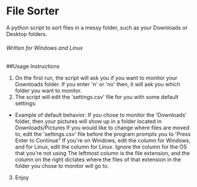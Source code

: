 # File Sorter

A python script to sort files in a messy folder, such as your Downloads or Desktop folders.
###### Written for Windows and Linux

##Usage Instructions

1. On the first run, the script will ask you if you want to monitor your Downloads folder. If you enter 'n' or 'no' then, it will ask
you which folder you want to monitor.
2. The script will edit the 'settings.csv' file for you with some default settings:
  * Example of default behavior: If you chose to monitor the 'Downloads' folder, then your pictures will show up in a folder
    located in Downloads/Pictures
   If you would like to change where files are moved to, edit the 'settings.csv' file before the program prompts you to 'Press Enter to Continue" If you're on Windows, edit the column for Windows, and for Linux, edit the column for Linux. Ignore the column for the OS that you're not using
   The leftmost column is the file extension, and the column on the right dictates where the files of that extension in the folder you chose to monitor will go to.
   
3. Enjoy
